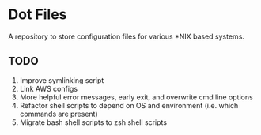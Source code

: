 # Dot Files


A repository to store configuration files for various \*NIX based systems.

## TODO

1. Improve symlinking script
  1. Link AWS configs
  2. More helpful error messages, early exit, and overwrite cmd line options
2. Refactor shell scripts to depend on OS and environment (i.e. which commands are present)
3. Migrate bash shell scripts to zsh shell scripts
